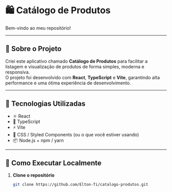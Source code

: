 # 🛍️ Catálogo de Produtos

Bem-vindo ao meu repositório!

---

## 🎯 Sobre o Projeto

Criei este aplicativo chamado **Catálogo de Produtos** para facilitar a listagem e visualização de produtos de forma simples, moderna e responsiva.  
O projeto foi desenvolvido com **React**, **TypeScript** e **Vite**, garantindo alta performance e uma ótima experiência de desenvolvimento.

---

## 🧰 Tecnologias Utilizadas

- ⚛️ React  
- 🔷 TypeScript  
- ⚡ Vite  
- 🎨 CSS / Styled Components (ou o que você estiver usando)  
- 📦 Node.js + npm / yarn  

---

## 🚀 Como Executar Localmente

1. **Clone o repositório**
   ```bash
   git clone https://github.com/Elton-Ti/catalogo-produtos.git

